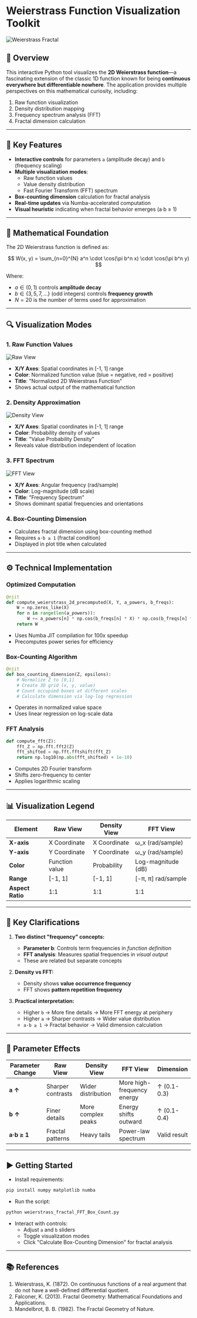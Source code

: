 # Weierstrass Function Visualization Toolkit

![Weierstrass Fractal](overview.png)

## 📌 Overview

This interactive Python tool visualizes the **2D Weierstrass function**—a fascinating extension of the classic 1D function known for being **continuous everywhere but differentiable nowhere**. The application provides multiple perspectives on this mathematical curiosity, including:

1. Raw function visualization
2. Density distribution mapping
3. Frequency spectrum analysis (FFT)
4. Fractal dimension calculation

---

## 🚀 Key Features

* **Interactive controls** for parameters `a` (amplitude decay) and `b` (frequency scaling)
* **Multiple visualization modes**:
  * Raw function values
  * Value density distribution
  * Fast Fourier Transform (FFT) spectrum
* **Box-counting dimension** calculation for fractal analysis
* **Real-time updates** via Numba-accelerated computation
* **Visual heuristic** indicating when fractal behavior emerges (a·b ≥ 1)

---

## 📐 Mathematical Foundation

The 2D Weierstrass function is defined as:

$$
W(x, y) = \sum_{n=0}^{N} a^n \cdot \cos(\pi b^n x) \cdot \cos(\pi b^n y)
$$

Where:

* $a \in (0,1)$ controls **amplitude decay**
* $b \in \{3, 5, 7, \dots\}$ (odd integers) controls **frequency growth**
* $N = 20$ is the number of terms used for approximation

---

## 🔍 Visualization Modes

### 1. Raw Function Values

![Raw View](raw_view.png)

* **X/Y Axes**: Spatial coordinates in [-1, 1] range
* **Color**: Normalized function value (blue = negative, red = positive)
* **Title**: "Normalized 2D Weierstrass Function"
* Shows actual output of the mathematical function

### 2. Density Approximation

![Density View](density_view.png)

* **X/Y Axes**: Spatial coordinates in [-1, 1] range
* **Color**: Probability density of values
* **Title**: "Value Probability Density"
* Reveals value distribution independent of location

### 3. FFT Spectrum

![FFT View](fft_view.png)

* **X/Y Axes**: Angular frequency (rad/sample)
* **Color**: Log-magnitude (dB scale)
* **Title**: "Frequency Spectrum"
* Shows dominant spatial frequencies and orientations

### 4. Box-Counting Dimension

* Calculates fractal dimension using box-counting method
* Requires `a·b ≥ 1` (fractal condition)
* Displayed in plot title when calculated

---

## ⚙️ Technical Implementation

### Optimized Computation

```python
@njit
def compute_weierstrass_2d_precomputed(X, Y, a_powers, b_freqs):
    W = np.zeros_like(X)
    for n in range(len(a_powers)):
        W += a_powers[n] * np.cos(b_freqs[n] * X) * np.cos(b_freqs[n] * Y)
    return W
```

* Uses Numba JIT compilation for 100x speedup
* Precomputes power series for efficiency

### Box-Counting Algorithm

```python
@njit
def box_counting_dimension(Z, epsilons):
    # Normalize Z to [0,1]
    # Create 3D grid (x, y, value)
    # Count occupied boxes at different scales
    # Calculate dimension via log-log regression
```

* Operates in normalized value space
* Uses linear regression on log-scale data

### FFT Analysis

```python
def compute_fft(Z):
    fft_Z = np.fft.fft2(Z)
    fft_shifted = np.fft.fftshift(fft_Z)
    return np.log10(np.abs(fft_shifted) + 1e-10)
```

* Computes 2D Fourier transform
* Shifts zero-frequency to center
* Applies logarithmic scaling

---

## 📊 Visualization Legend

| Element          | Raw View        | Density View      | FFT View               |
|------------------|-----------------|-------------------|------------------------|
| **X-axis**       | X Coordinate    | X Coordinate      | ω_x (rad/sample)       |
| **Y-axis**       | Y Coordinate    | Y Coordinate      | ω_y (rad/sample)       |
| **Color**        | Function value  | Probability       | Log-magnitude (dB)     |
| **Range**        | [-1, 1]         | [-1, 1]           | [-π, π] rad/sample    |
| **Aspect Ratio** | 1:1             | 1:1               | 1:1                    |

---

## 🔑 Key Clarifications

1. **Two distinct "frequency" concepts:**
   * **Parameter b**: Controls term frequencies in *function definition*
   * **FFT analysis**: Measures spatial frequencies in *visual output*
   * These are related but separate concepts

2. **Density vs FFT:**
   * Density shows **value occurrence frequency**
   * FFT shows **pattern repetition frequency**

3. **Practical interpretation:**
   * Higher `b` → More fine details → More FFT energy at periphery
   * Higher `a` → Sharper contrasts → Wider value distribution
   * `a·b ≥ 1` → Fractal behavior → Valid dimension calculation

---

## 🧩 Parameter Effects

| Parameter Change | Raw View          | Density View       | FFT View               | Dimension   |
|------------------|-------------------|--------------------|------------------------|-------------|
| **a ↑**          | Sharper contrasts | Wider distribution | More high-frequency energy | ↑ (0.1-0.3) |
| **b ↑**          | Finer details     | More complex peaks | Energy shifts outward   | ↑ (0.1-0.4) |
| **a·b ≥ 1**      | Fractal patterns  | Heavy tails        | Power-law spectrum      | Valid result|

---

## ▶️ Getting Started

* Install requirements:

```bash
pip install numpy matplotlib numba
```

* Run the script:

```bash
python weierstrass_fractal_FFT_Box_Count.py
```

* Interact with controls:
  * Adjust `a` and `b` sliders
  * Toggle visualization modes
  * Click "Calculate Box-Counting Dimension" for fractal analysis

---

## 📚 References

1. Weierstrass, K. (1872). On continuous functions of a real argument that do not have a well-defined differential quotient.
2. Falconer, K. (2013). Fractal Geometry: Mathematical Foundations and Applications.
3. Mandelbrot, B. B. (1982). The Fractal Geometry of Nature.
